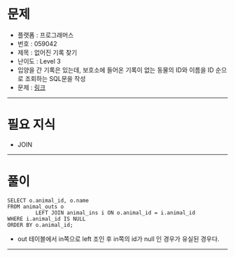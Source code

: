 # 문제
- 플랫폼 : 프로그래머스
- 번호 : 059042
- 제목 : 없어진 기록 찾기
- 난이도 : Level 3
- 입양을 간 기록은 있는데, 보호소에 들어온 기록이 없는 동물의 ID와 이름을 ID 순으로 조회하는 SQL문을 작성
- 문제 : <a href="https://school.programmers.co.kr/learn/courses/30/lessons/59042" target="_blank">링크</a>

---

# 필요 지식
- JOIN

---

# 풀이
```mysql
SELECT o.animal_id, o.name
FROM animal_outs o
         LEFT JOIN animal_ins i ON o.animal_id = i.animal_id
WHERE i.animal_id IS NULL
ORDER BY o.animal_id;
```
- out 테이블에서 in쪽으로 left 조인 후 in쪽의 id가 null 인 경우가 유실된 경우다.

---
